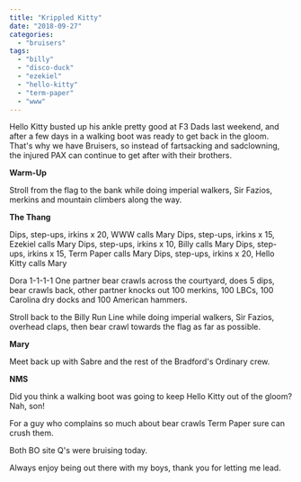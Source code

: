 ```yaml
---
title: "Krippled Kitty"
date: "2018-09-27"
categories: 
  - "bruisers"
tags: 
  - "billy"
  - "disco-duck"
  - "ezekiel"
  - "hello-kitty"
  - "term-paper"
  - "www"
---
```


Hello Kitty busted up his ankle pretty good at F3 Dads last weekend, and after a few days in a walking boot was ready to get back in the gloom. That's why we have Bruisers, so instead of fartsacking and sadclowning, the injured PAX can continue to get after with their brothers.

**Warm-Up**

Stroll from the flag to the bank while doing imperial walkers, Sir Fazios, merkins and mountain climbers along the way.

**The Thang**

Dips, step-ups, irkins x 20, WWW calls Mary Dips, step-ups, irkins x 15, Ezekiel calls Mary Dips, step-ups, irkins x 10, Billy calls Mary Dips, step-ups, irkins x 15, Term Paper calls Mary Dips, step-ups, irkins x 20, Hello Kitty calls Mary

Dora 1-1-1-1 One partner bear crawls across the courtyard, does 5 dips, bear crawls back, other partner knocks out 100 merkins, 100 LBCs, 100 Carolina dry docks and 100 American hammers.

Stroll back to the Billy Run Line while doing imperial walkers, Sir Fazios, overhead claps, then bear crawl towards the flag as far as possible.

**Mary**

Meet back up with Sabre and the rest of the Bradford's Ordinary crew.

**NMS**

Did you think a walking boot was going to keep Hello Kitty out of the gloom? Nah, son!

For a guy who complains so much about bear crawls Term Paper sure can crush them.

Both BO site Q's were bruising today.

Always enjoy being out there with my boys, thank you for letting me lead.
